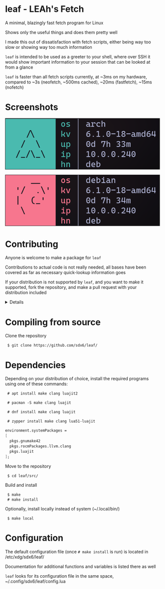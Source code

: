# leaf - LEAh's Fetch

A minimal, blazingly fast fetch program for Linux

Shows only the useful things and does them pretty well

I made this out of dissatisfaction with fetch scripts, either being way too slow or showing way too much information

`leaf` is intended to be used as a greeter to your shell, where over SSH it would show important information to your session that can be looked at from a glance

`leaf` is faster than all fetch scripts currently, at ~3ms on my hardware, compared to ~3s (neofetch, ~500ms cached), ~20ms (fastfetch), ~15ms (nofetch)


# Screenshots

![](1.png)

![](2.png)

# Contributing

Anyone is welcome to make a package for `leaf`

Contributions to actual code is not really needed, all bases have been covered as far as necessary quick-lookup information goes

If your distribution is not supported by `leaf`, and you want to make it supported, fork the repository, and make a pull request with your distribution included

<details>
  <summary>Details</summary>
  
  ### Where to?

  In `variables` > `icons` of /src/main.lua, there is a `construct` table that holds the icons for every distribution that `leaf` supports

  *(Code is best viewed in `vim`)*

  To add a distribution, first find the **distribution ID** by running `cat /etc/os-release` on most Linux distributions 
  ```
   [/home/leah] (07:58:54)
   > strat pkgs cat /etc/os-release
  NAME="Arch Linux"
  PRETTY_NAME="Arch Linux"
  ID=arch
  BUILD_ID=rolling
  ANSI_COLOR="38;2;23;147;209"
  HOME_URL="https://archlinux.org/"
  DOCUMENTATION_URL="https://wiki.archlinux.org/"
  SUPPORT_URL="https://bbs.archlinux.org/"
  BUG_REPORT_URL="https://gitlab.archlinux.org/groups/archlinux/-/issues"
  PRIVACY_POLICY_URL="https://terms.archlinux.org/docs/privacy-policy/"
  LOGO=archlinux-logo
  ```

  The ID here for my Arch Linux stratum is "arch", under the "ID" field

  Take the first letter of the distribution ID, and find an entry in `construct` that has its first initial as the key,

  For "arch" this would be "a", and I would add it to the key `["a"] = function()`,

  Inside of that table, make another table with the distribution ID as the key

  *(This is not a Lua tutorial)*

  Create ASCII art for the distribution icon, make sure to adhere to the standard look of the previous icons

  ```lua
  ["arch"] =
  {
    tc.bg.cyan..tc.fg.black..[[          ]],
    tc.bg.cyan..tc.fg.black..[[    /\    ]],
    tc.bg.cyan..tc.fg.black..[[   /  \   ]],
    tc.bg.cyan..tc.fg.black..[[  /_/\_\  ]],
    tc.bg.cyan..tc.fg.black..[[          ]],
    text = tc.fg.cyan,
  },
  ```


  ### Making an icon

  There are some things to consider depending on the icon you base it off of

  1. Single color, fill / background, or single line color
  
  > Set the background to an appropriate color that represents the **fill color**, and a foreground color that contrasts against the background color

  > Examples of this are the Arch Linux and Debian Linux icons

  2. Multiple colors, fill / background, or multiple line colors

  > Set the background to either black or white, and the foreground to representative of the **fill color**

  > Examples of this are the Void Linux and NixOS icons


  - Use a consistent set of characters, and test them on different fonts to see how they look

  - DO NOT fill with hashtags (or fill in general), if you need a fill color, it's probably better off as a background color

  - Set the text property to the main color of the icon, if there are more than one, choose the one that appears more often or is more representative

  - Make sure to keep the icon within 1-2 columns and 1 row away from all edges (besides underscores and commas)
  ```
  ,__________,
  | ,______, |
  | |      | |  
  | |      | |
  | |______| |
  |__________|
  ```
  - The icon should rest comfortably in the space that the inner box of this diagram takes up, without peeking out any side, and it should be mostly centered


  ### I did it... Now what?

  With your changes made, recompile `leaf`
  ```
   # make test
  ```

  Run `leaf` again, with the `--override` option (shown below), followed by the ID of the icon you added

  ![](5.png)

  If you feel it's good enough, fork the project, and make a pull request~

</details>


# Compiling from source

Clone the repository
```
 $ git clone https://github.com/sdx6/leaf/
```


# Dependencies

Depending on your distribution of choice, install the required programs using one of these commands:
```
 # apt install make clang luajit2
```
```
 # pacman -S make clang luajit
```
```
 # dnf install make clang luajit
```
```
 # zypper install make clang lua51-luajit
```
```nix
environment.systemPackages =
[
  pkgs.gnumake42
  pkgs.rocmPackages.llvm.clang
  pkgs.luajit
];
```

Move to the repository
```
 $ cd leaf/src/
```

Build and install
```
 $ make
 # make install
```

Optionally, install locally instead of system (~/.local/bin/)
```
 $ make local
```


# Configuration

The default configuration file (once `# make install` is run) is located in /etc/xdg/sdx6/leaf/

Documentation for additional functions and variables is listed there as well

`leaf` looks for its configuration file in the same space, ~/.config/sdx6/leaf/config.lua
